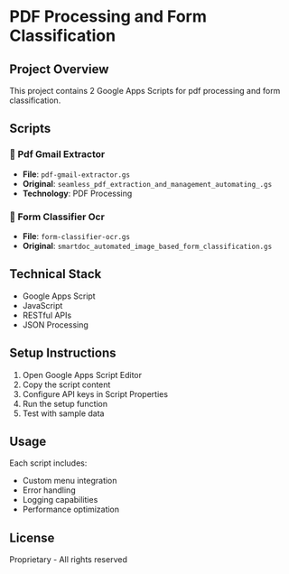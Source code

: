 # PDF Processing and Form Classification

## Project Overview
This project contains 2 Google Apps Scripts for pdf processing and form classification.

## Scripts

### 📄 Pdf Gmail Extractor
- **File**: `pdf-gmail-extractor.gs`
- **Original**: `seamless_pdf_extraction_and_management_automating_.gs`
- **Technology**: PDF Processing

### 📄 Form Classifier Ocr
- **File**: `form-classifier-ocr.gs`
- **Original**: `smartdoc_automated_image_based_form_classification.gs`


## Technical Stack
- Google Apps Script
- JavaScript
- RESTful APIs
- JSON Processing

## Setup Instructions
1. Open Google Apps Script Editor
2. Copy the script content
3. Configure API keys in Script Properties
4. Run the setup function
5. Test with sample data

## Usage
Each script includes:
- Custom menu integration
- Error handling
- Logging capabilities
- Performance optimization

## License
Proprietary - All rights reserved
